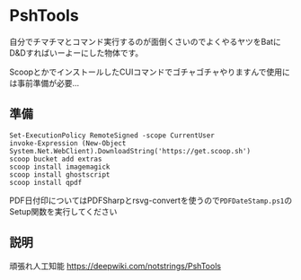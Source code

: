 # PshTools

自分でチマチマとコマンド実行するのが面倒くさいのでよくやるヤツをBatにD&Dすればいーよーにした物体です。

ScoopとかでインストールしたCUIコマンドでゴチャゴチャやりますんで使用には事前準備が必要...

## 準備

```psh
Set-ExecutionPolicy RemoteSigned -scope CurrentUser
invoke-Expression (New-Object System.Net.WebClient).DownloadString('https://get.scoop.sh')
scoop bucket add extras
scoop install imagemagick
scoop install ghostscript
scoop install qpdf
```

PDF日付印についてはPDFSharpとrsvg-convertを使うので``PDFDateStamp.ps1``のSetup関数を実行してください

## 説明

頑張れ人工知能
https://deepwiki.com/notstrings/PshTools
